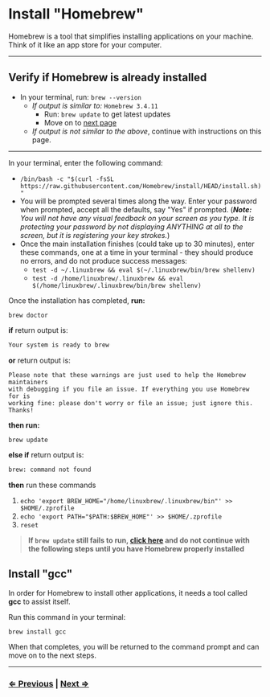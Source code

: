 # Install "Homebrew"

Homebrew is a tool that simplifies installing applications on your machine. Think of it like an app store for your computer.

---

## Verify if Homebrew is already installed

- In your terminal, run: `brew --version`
  - *If output is similar to:* `Homebrew 3.4.11`
    - Run: `brew update` to get latest updates
    - Move on to [next page](./4-git.md)
  - *If output is not similar to the above*, continue with instructions on this page.

---

In your terminal, enter the following command:

- `/bin/bash -c "$(curl -fsSL https://raw.githubusercontent.com/Homebrew/install/HEAD/install.sh)"`
- You will be prompted several times along the way. Enter your password when prompted, accept all the defaults, say "Yes" if prompted. (***Note:*** *You will not have any visual feedback on your screen as you type. It is protecting your password by not displaying ANYTHING at all to the screen, but it is registering your key strokes.*)
- Once the main installation finishes (could take up to 30 minutes), enter these commands, one at a time in your terminal - they should produce no errors, and do not produce success messages:
  - `test -d ~/.linuxbrew && eval $(~/.linuxbrew/bin/brew shellenv)`
  - `test -d /home/linuxbrew/.linuxbrew && eval $(/home/linuxbrew/.linuxbrew/bin/brew shellenv)`

Once the installation has completed, **run:**

 `brew doctor`

**if** return output is:

```bash
Your system is ready to brew
```

**or** return output is:

```text
Please note that these warnings are just used to help the Homebrew maintainers
with debugging if you file an issue. If everything you use Homebrew for is
working fine: please don't worry or file an issue; just ignore this. Thanks!
```

**then run:**

`brew update`

**else if**  return output is:

```bash
brew: command not found
```

**then** run these commands

1. ```echo 'export BREW_HOME="/home/linuxbrew/.linuxbrew/bin"' >> $HOME/.zprofile``` 
1. ```echo 'export PATH="$PATH:$BREW_HOME"' >> $HOME/.zprofile``` 
1. ```reset```


> **If `brew update` still fails to run, [click here](../../error/error.md) and do not continue with the following steps until you have Homebrew properly installed**

## Install "gcc"

In order for Homebrew to install other applications, it needs a tool called **gcc** to assist itself.

Run this command in your terminal:

`brew install gcc`

When that completes, you will be returned to the command prompt and can move on to the next steps.

---

### [⇐ Previous](./2-apt.md) | [Next ⇒](./4-git.md)
